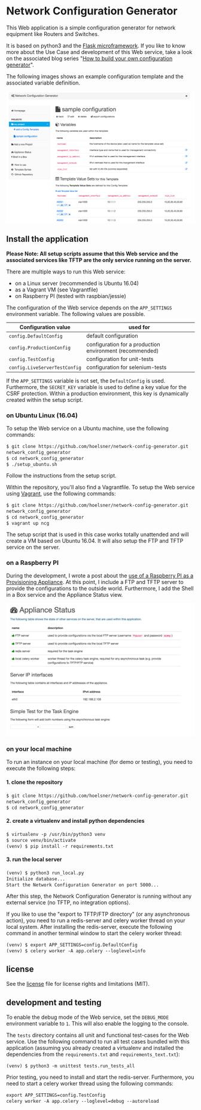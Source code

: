 Network Configuration Generator
===============================

This Web application is a simple configuration generator for network equipment like Routers and Switches.

It is based on python3 and the [Flask microframework](http://flask.pocoo.org). If you like to know more about the Use Case and development of this Web service, take a look on the associated blog series "[How to build your own configuration generator](https://codingnetworker.com/2015/12/network-configuration-generator/)".

The following images shows an example configuration template and the associated variable definition.

![example template](/app/static/images/example_template.png)

## Install the application

**Please Note: All setup scripts assume that this Web service and the associated services like TFTP are the only service running on the server.**

There are multiple ways to run this Web service:

  * on a Linux server (recommended is Ubuntu 16.04)
  * as a Vagrant VM (see Vagrantfile)
  * on Raspberry PI (tested with raspbian/jessie)

The configuration of the Web service depends on the `APP_SETTINGS` environment variable. The following values are possible.

| Configuration value           | used for                                                 |
| ----------------------------- | -------------------------------------------------------- |
| `config.DefaultConfig`        | default configuration                                    |
| `config.ProductionConfig`     | configuration for a production environment (recommended) |
| `config.TestConfig`           | configuration for unit-tests                             |
| `config.LiveServerTestConfig` | configuration for selenium-tests                         |

If the `APP_SETTINGS` variable is not set, the `DefaultConfig` is used. Furthermore, the `SECRET_KEY` variable is used to define a key value for the CSRF protection. Within a production environment, this key is dynamically created within the setup script.

### on Ubuntu Linux (16.04)

To setup the Web service on a Ubuntu machine, use the following commands:

```Shell
$ git clone https://github.com/hoelsner/network-config-generator.git network_config_generator
$ cd network_config_generator
$ ./setup_ubuntu.sh
```

Follow the instructions from the setup script.

Within the repository, you'll also find a Vagrantfile. To setup the Web service using [Vagrant](vagrantup.com), use the following commands:

```Shell
$ git clone https://github.com/hoelsner/network-config-generator.git network_config_generator
$ cd network_config_generator
$ vagrant up ncg
```

The setup script that is used in this case works totally unattended and will create a VM based on Ubuntu 16.04. It will also setup the FTP and TFTP service on the server.

### on a Raspberry PI

During the development, I wrote a post about the [use of a Raspberry PI as a Provisioning Appliance](https://codingnetworker.com/2016/02/using-a-raspberry-pi-as-a-configuration-generator/). At this point, I include a FTP and TFTP server to provide the configurations to the outside world. Furthermore, I add the Shell in a Box service and the Appliance Status view.

![Appliance Status view](/app/static/images/how_to/appliance_status.png)

### on your local machine

To run an instance on your local machine (for demo or testing), you need to execute the following steps:

#### 1. clone the repository

```Shell
$ git clone https://github.com/hoelsner/network-config-generator.git network_config_generator
$ cd network_config_generator
```

#### 2. create a virtualenv and install python dependencies

```Shell
$ virtualenv -p /usr/bin/python3 venv
$ source venv/bin/activate
(venv) $ pip install -r requirements.txt
```

#### 3. run the local server

```Shell
(venv) $ python3 run_local.py
Initialize database...
Start the Network Configuration Generator on port 5000...
```

After this step, the Network Configuration Generator is running without any external service (no TFTP, no integration options).

If you like to use the "export to TFTP/FTP directory" (or any asynchronous action), you need to run a redis-server and celery worker thread on your local system. After installing the redis-server, execute the following command in another terminal window to start the celery worker thread:

```Shell
(venv) $ export APP_SETTINGS=config.DefaultConfig
(venv) $ celery worker -A app.celery --loglevel=info
```

## license

See the [license](LICENSE.md) file for license rights and limitations (MIT).

## development and testing

To enable the debug mode of the Web service, set the `DEBUG_MODE` environment variable to `1`. This will also enable the logging to the console.

The `tests` directory contains all unit and functional test-cases for the Web service. Use the following command to run all test cases bundled with this application (assuming you already created a virtualenv and installed the dependencies from the `requirements.txt` and `requirements_text.txt`):

```Shell
(venv) $ python3 -m unittest tests.run_tests_all
```

Prior testing, you need to install and start the redis-server. Furthermore, you need to start a celery worker thread using the following commands:

```Shell
export APP_SETTINGS=config.TestConfig
celery worker -A app.celery --loglevel=debug --autoreload
```
